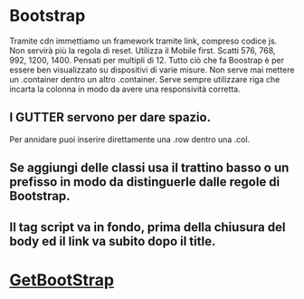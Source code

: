 # Bootstrap
Tramite cdn immettiamo un framework tramite link, compreso codice js. Non servirà più la regola di reset. Utilizza il Mobile first. Scatti 576, 768, 992, 1200, 1400. Pensati per multipli di 12. Tutto ciò che fa Boostrap è per essere ben visualizzato su dispositivi di varie misure. Non serve mai mettere un .container dentro un altro .container. Serve sempre utilizzare riga che incarta la colonna in modo da avere una responsività corretta.<br>
## I GUTTER servono per dare spazio.<br>
Per annidare puoi inserire direttamente una .row dentro una .col.<br>
## Se aggiungi delle classi usa il trattino basso o un prefisso in modo da distinguerle dalle regole di Bootstrap.
## Il tag script va in fondo, prima della chiusura del body ed il link va subito dopo il title.
# [GetBootStrap](https://getbootstrap.com/docs/5.3/examples/cheatsheet/)
